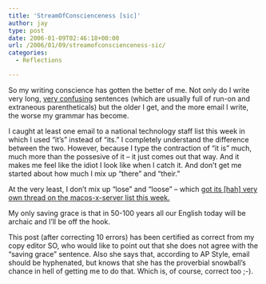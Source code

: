 ```yaml
---
title: 'StreamOfConscienceness [sic]'
author: jay
type: post
date: 2006-01-09T02:46:18+00:00
url: /2006/01/09/streamofconscienceness-sic/
categories:
  - Reflections

---
```

So my writing conscience has gotten the better of me. Not only do I write very long, [very confusing][1] sentences (which are usually full of run-on and extraneous parentheticals) but the older I get, and the more email I write, the worse my grammar has become.

I caught at least one email to a national technology staff list this week in which I used “it’s” instead of “its.” I completely understand the difference between the two. However, because I type the contraction of “it is” much, much more than the possesive of it – it just comes out that way. And it makes me feel like the idiot I look like when I catch it. And don’t get me started about how much I mix up “there” and “their.”

At the very least, I don’t mix up “lose” and “loose” – which [got its [hah] very own thread on the macos-x-server list this week.][2]

My only saving grace is that in 50-100 years all our English today will be archaic and I’ll be off the hook.

This post (after correcting 10 errors) has been certified as correct from my copy editor SO, who would like to point out that she does not agree with the “saving grace” sentence. Also she says that, according to AP Style, email should be hyphenated, but knows that she has the proverbial snowball’s chance in hell of getting me to do that. Which is, of course, correct too ;-).

 [1]: https://rambleon.org/2005/05/09/my-new-worst-sentence-ever/
 [2]: http://lists.apple.com/archives/Macos-x-server/2006/Jan/msg00304.html